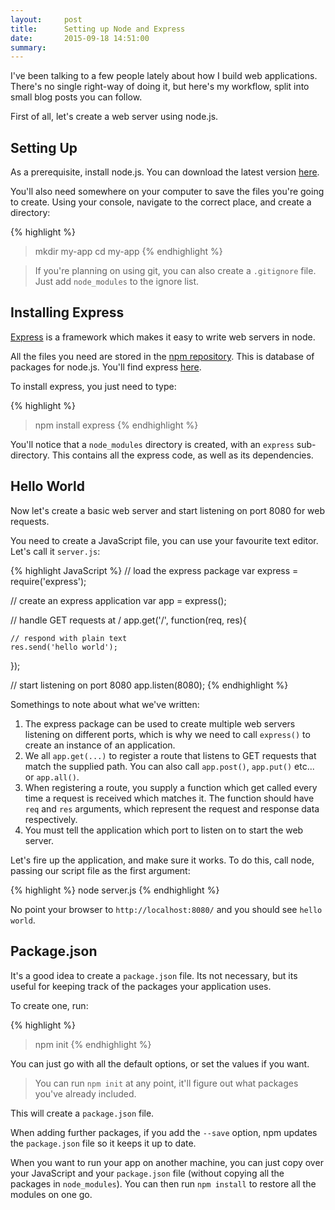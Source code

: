 ```yaml
---
layout:     post
title:      Setting up Node and Express
date:       2015-09-18 14:51:00
summary:    
---
```


I've been talking to a few people lately about how I build web applications. There's no single right-way of doing it, but here's my workflow, split into small blog posts you can follow. 

First of all, let's create a web server using node.js.

## Setting Up

As a prerequisite, install node.js. You can download the latest version [here](https://nodejs.org/en/download/).

You'll also need somewhere on your computer to save the files you're going to create. Using your console, navigate to the correct place, and create a directory:

{% highlight %}
> mkdir my-app
> cd my-app
{% endhighlight %}

> If you're planning on using git, you can also create a `.gitignore` file. Just add `node_modules` to the ignore list.

## Installing Express

[Express](http://expressjs.com/) is a framework which makes it easy to write web servers in node.

All the files you need are stored in the [npm repository](https://www.npmjs.com/). This is database of packages for node.js. You'll find express [here](https://www.npmjs.com/package/express).

To install express, you just need to type:

{% highlight %}
> npm install express
{% endhighlight %}

You'll notice that a `node_modules` directory is created, with an `express` sub-directory. This contains all the express code, as well as its dependencies.

## Hello World

Now let's create a basic web server and start listening on port 8080 for web requests.

You need to create a JavaScript file, you can use your favourite text editor. Let's call it `server.js`:

{% highlight JavaScript %}
// load the express package
var express = require('express');

// create an express application 
var app = express();

// handle GET requests at /
app.get('/', function(req, res){

	// respond with plain text
	res.send('hello world');
});

// start listening on port 8080
app.listen(8080);
{% endhighlight %}

Somethings to note about what we've written:

1. The express package can be used to create multiple web servers listening on different ports, which is why we need to call `express()` to create an instance of an application.
1. We all `app.get(...)` to register a route that listens to GET requests that match the supplied path. You can also call `app.post()`, `app.put()` etc... or `app.all()`.
1. When registering a route, you supply a function which get called every time a request is received which matches it. The function should have `req` and `res` arguments, which represent the request and response data respectively.
1. You must tell the application which port to listen on to start the web server.

Let's fire up the application, and make sure it works. To do this, call node, passing our script file as the first argument:

{% highlight %}
node server.js
{% endhighlight %}

No point your browser to `http://localhost:8080/` and you should see `hello world`.

## Package.json

It's a good idea to create a `package.json` file. Its not necessary, but its useful for keeping track of the packages your application uses.

To create one, run:

{% highlight %}
> npm init
{% endhighlight %}

You can just go with all the default options, or set the values if you want.

> You can run `npm init` at any point, it'll figure out what packages you've already included.

This will create a `package.json` file.

When adding further packages, if you add the `--save` option, npm updates the `package.json` file so it keeps it up to date.

When you want to run your app on another machine, you can just copy over your JavaScript and your `package.json` file (without copying all the packages in `node_modules`). You can then run `npm install` to restore all the modules on one go.